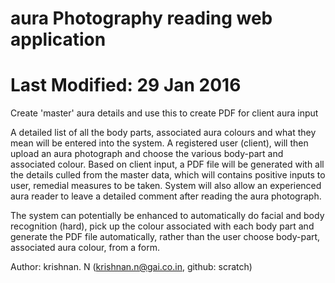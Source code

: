 # aura Photography reading web application
#
# Last Modified: 29 Jan 2016
Create 'master' aura details and use this to create PDF for client aura input

A detailed list of all the body parts, associated aura colours and what they mean will be entered into the system.
A registered user (client), will then upload an aura photograph and choose the various body-part and associated colour. 
Based on client input, a PDF file will be generated with all the details culled from the master data, which will contains
positive inputs to user, remedial measures to be taken. System will also allow an experienced aura reader to leave a detailed
comment after reading the aura photograph.

The system can potentially be enhanced to automatically do facial and body recognition (hard), pick up the colour associated 
with each body part and generate the PDF file automatically, rather than the user choose body-part, associated aura colour, 
from a form.

Author: krishnan. N (krishnan.n@gai.co.in, github: scratch)

